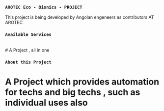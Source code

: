### `AROTEC Eco - Bionics - PROJECT`

This project is being developed by Angolan engeneers as contributors AT AROTEC

### `Available Services`

<br>
# A Project , all in one


### `About this Project`

# A Project which provides automation for techs and big techs , such as individual uses also

